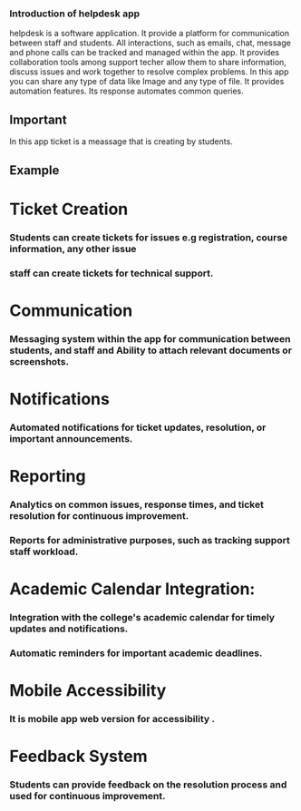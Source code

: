 ### Introduction of helpdesk app

helpdesk is a software application. It provide a platform for communication between staff and students. All interactions, such as emails, chat, message and phone calls can be tracked and managed within the app. It provides collaboration tools among support techer allow them to share information, discuss issues and work together to resolve complex problems. In this app you can share any type of data like Image and any type of file. It provides automation features. Its response automates common queries.

## Important
 In this app ticket is a meassage that is creating by students.
## Example

# Ticket Creation

### Students can create tickets for issues  e.g  registration, course information, any other issue 
### staff can create tickets for technical support.

# Communication

### Messaging system within the app for communication between students, and  staff and Ability to attach relevant documents or screenshots.
    
# Notifications

### Automated notifications for ticket updates, resolution, or important announcements.
    
# Reporting

  ###  Analytics on common issues, response times, and ticket resolution for continuous improvement.
###  Reports for administrative purposes, such as tracking support staff workload.

# Academic Calendar Integration:

### Integration with the college's academic calendar for timely updates and notifications.
### Automatic reminders for important academic deadlines.
#   Mobile Accessibility

  ### It is mobile app web version for accessibility .

   # Feedback System

   ### Students  can provide feedback on the resolution process and used for continuous improvement.
